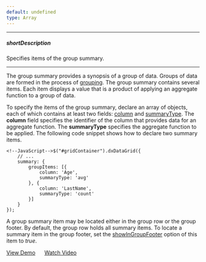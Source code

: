 ```yaml
---
default: undefined
type: Array
---
```

---
##### shortDescription
Specifies items of the group summary.

---
The group summary provides a synopsis of a group of data. Groups of data are formed in the process of [grouping](/concepts/05%20Widgets/DataGrid/040%20Grouping/010%20Grouping.md '/Documentation/Guide/Widgets/DataGrid/Grouping/'). The group summary contains several items. Each item displays a value that is a product of applying an aggregate function to a group of data.

To specify the items of the group summary, declare an array of objects, each of which contains at least two fields: [column](/api-reference/10%20UI%20Widgets/dxDataGrid/1%20Configuration/summary/groupItems/column.md '/Documentation/ApiReference/UI_Widgets/dxDataGrid/Configuration/summary/groupItems/#column') and [summaryType](/api-reference/10%20UI%20Widgets/dxDataGrid/1%20Configuration/summary/groupItems/summaryType.md '/Documentation/ApiReference/UI_Widgets/dxDataGrid/Configuration/summary/groupItems/#summaryType'). The **column** field specifies the identifier of the column that provides data for an aggregate function. The **summaryType** specifies the aggregate function to be applied. The following code snippet shows how to declare two summary items.

	<!--JavaScript-->$("#gridContainer").dxDataGrid({
		// ...
		summary: {
			groupItems: [{
				column: 'Age',
				summaryType: 'avg'
			}, {
				column: 'LastName',
				summaryType: 'count'
			}]
		}
	});

A group summary item may be located either in the group row or the group footer. By default, the group row holds all summary items. To locate a summary item in the group footer, set the [showInGroupFooter](/api-reference/10%20UI%20Widgets/dxDataGrid/1%20Configuration/summary/groupItems/showInGroupFooter.md '/Documentation/ApiReference/UI_Widgets/dxDataGrid/Configuration/summary/groupItems/#showInGroupFooter') option of this item to *true*.

<a href="http://js.devexpress.com/Demos/WidgetsGallery/#demo/datagridgriddatasummariesgroupsummarytotals/" class="button orange small fix-width-155" style="margin-right: 20px;" target="_blank">View Demo</a>
<a href="https://www.youtube.com/watch?v=Ru43cnfrqGM&index=40&list=PL8h4jt35t1wjGvgflbHEH_e3b23AA30-z" class="button orange small fix-width-155" target="_blank">Watch Video</a>